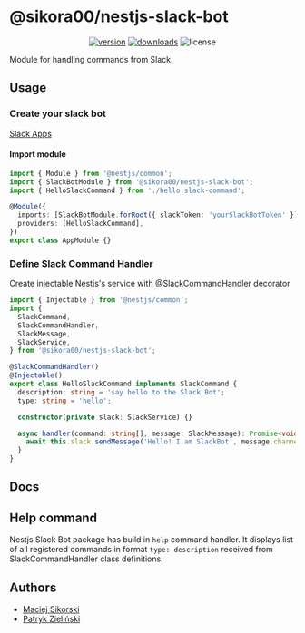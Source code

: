 # @sikora00/nestjs-slack-bot

<p align="center">
<a href="https://www.npmjs.com/package/@sikora00/nestjs-slack-bot"><img src="https://img.shields.io/npm/v/@sikora00/nestjs-slack-bot.svg?style=flat" alt="version" /></a>
<a href="https://www.npmjs.com/package/@sikora00/nestjs-slack-bot"><img alt="downloads" src="https://img.shields.io/npm/dt/@sikora00/nestjs-slack-bot.svg?style=flat"></a>
<img alt="license" src="https://img.shields.io/npm/l/@sikora00/nestjs-slack-bot.svg">
</p>

Module for handling commands from Slack.

## Usage

### Create your slack bot

[Slack Apps](https://api.slack.com/apps)

#### Import module

```typescript
import { Module } from '@nestjs/common';
import { SlackBotModule } from '@sikora00/nestjs-slack-bot';
import { HelloSlackCommand } from './hello.slack-command';

@Module({
  imports: [SlackBotModule.forRoot({ slackToken: 'yourSlackBotToken' })],
  providers: [HelloSlackCommand],
})
export class AppModule {}
```

### Define Slack Command Handler

Create injectable Nestjs's service with @SlackCommandHandler decorator

```typescript
import { Injectable } from '@nestjs/common';
import {
  SlackCommand,
  SlackCommandHandler,
  SlackMessage,
  SlackService,
} from '@sikora00/nestjs-slack-bot';

@SlackCommandHandler()
@Injectable()
export class HelloSlackCommand implements SlackCommand {
  description: string = 'say hello to the Slack Bot';
  type: string = 'hello';

  constructor(private slack: SlackService) {}

  async handler(command: string[], message: SlackMessage): Promise<void> {
    await this.slack.sendMessage('Hello! I am SlackBot', message.channel);
  }
}
```

## Docs

## Help command

Nestjs Slack Bot package has build in `help` command handler. It displays list of all registered commands in format `type: description` received from SlackCommandHandler class definitions.

## Authors

- [Maciej Sikorski](https://github.com/Sikora00)
- [Patryk Zieliński](https://github.com/patryk-zielinski93)

